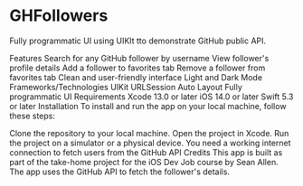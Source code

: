 # GHFollowers
Fully programmatic UI using UIKIt tto demonstrate GitHub public API.  


Features
Search for any GitHub follower by username
View follower's profile details
Add a follower to favorites tab
Remove a follower from favorites tab
Clean and user-friendly interface
Light and Dark Mode
Frameworks/Technologies
UIKit
URLSession
Auto Layout
Fully programmatic UI
Requirements
Xcode 13.0 or later
iOS 14.0 or later
Swift 5.3 or later
Installation
To install and run the app on your local machine, follow these steps:

Clone the repository to your local machine.
Open the project in Xcode.
Run the project on a simulator or a physical device.
You need a working internet connection to fetch users from the GitHub API
Credits
This app is built as part of the take-home project for the iOS Dev Job course by Sean Allen. The app uses the GitHub API to fetch the follower's details.
